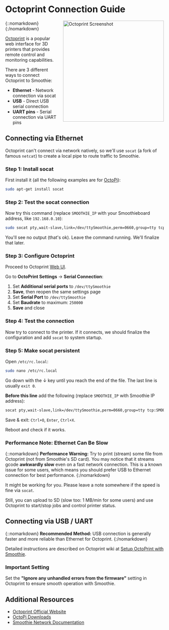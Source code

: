
# Octoprint Connection Guide

{::nomarkdown}
<a href="/images/octoprint.png">
  <img src="/images/octoprint.png" alt="Octoprint Screenshot" style="width: 320px; float: right; margin-left: 1rem;"/>
</a>
{:/nomarkdown}


[Octoprint](http://octoprint.org) is a popular web interface for 3D printers that provides remote control and monitoring capabilities.

There are 3 different ways to connect Octoprint to Smoothie:

- **Ethernet** - Network connection via socat
- **USB** - Direct USB serial connection
- **UART pins** - Serial connection via UART pins

## Connecting via Ethernet

Octoprint can't connect via network natively, so we'll use `socat` (a fork of famous `netcat`) to create a local pipe to route traffic to Smoothie.

### Step 1: Install socat

First install it (all the following examples are for [OctoPi](https://octopi.octoprint.org)):

```bash
sudo apt-get install socat
```

### Step 2: Test the socat connection

Now try this command (replace `SMOOTHIE_IP` with your Smoothieboard address, like `192.168.0.10`):

```bash
sudo socat pty,wait-slave,link=/dev/ttySmoothie,perm=0660,group=tty tcp:SMOOTHIE_IP:23
```

You'll see no output (that's ok). Leave the command running. We'll finalize that later.

### Step 3: Configure Octoprint

Proceed to Octoprint [Web UI](http://octopi.local).

Go to **OctoPrint Settings** → **Serial Connection**:

1. Set **Additional serial ports** to `/dev/ttySmoothie`
2. **Save**, then reopen the same settings page
3. Set **Serial Port** to `/dev/ttySmoothie`
4. Set **Baudrate** to maximum: `250000`
5. **Save** and close

### Step 4: Test the connection

Now try to connect to the printer. If it connects, we should finalize the configuration and add `socat` to system startup.

### Step 5: Make socat persistent

Open `/etc/rc.local`:

```bash
sudo nano /etc/rc.local
```

Go down with the ↓ key until you reach the end of the file. The last line is usually `exit 0`.

**Before this line** add the following (replace `SMOOTHIE_IP` with Smoothie IP address):

```bash
socat pty,wait-slave,link=/dev/ttySmoothie,perm=0660,group=tty tcp:SMOOTHIE_IP:23 &
```

Save & exit: `Ctrl+O`, `Enter`, `Ctrl+X`.

Reboot and check if it works.

### Performance Note: Ethernet Can Be Slow

{::nomarkdown}
<sl-alert variant="warning" open>
  <sl-icon slot="icon" name="exclamation-triangle"></sl-icon>
  <strong>Performance Warning:</strong> Try to print (stream) some file from Octoprint (not from Smoothie's SD card). You may notice that it streams gcode <strong>awkwardly slow</strong> even on a fast network connection. This is a known issue for some users, which means you should prefer USB to Ethernet connection for best performance.
</sl-alert>
{:/nomarkdown}

It might be working for you. Please leave a note somewhere if the speed is fine via `socat`.

Still, you can upload to SD (slow too: 1 MB/min for some users) and use Octoprint to start/stop jobs and control printer status.

## Connecting via USB / UART

{::nomarkdown}
<sl-alert variant="primary" open>
  <sl-icon slot="icon" name="lightbulb"></sl-icon>
  <strong>Recommended Method:</strong> USB connection is generally faster and more reliable than Ethernet for Octoprint.
</sl-alert>
{:/nomarkdown}

Detailed instructions are described on Octoprint wiki at [Setup OctoPrint with Smoothie](https://github.com/foosel/OctoPrint/wiki/Setup-OctoPrint-with-Smoothie).

### Important Setting

Set the **"Ignore any unhandled errors from the firmware"** setting in Octoprint to ensure smooth operation with Smoothie.

## Additional Resources

- [Octoprint Official Website](http://octoprint.org)
- [OctoPi Downloads](https://octopi.octoprint.org)
- [Smoothie Network Documentation](network)
